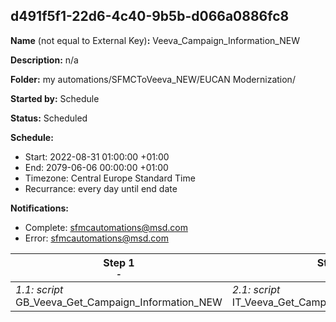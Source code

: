 ## d491f5f1-22d6-4c40-9b5b-d066a0886fc8

**Name** (not equal to External Key)**:** Veeva_Campaign_Information_NEW

**Description:** n/a

**Folder:** my automations/SFMCToVeeva_NEW/EUCAN Modernization/

**Started by:** Schedule

**Status:** Scheduled

**Schedule:**

* Start: 2022-08-31 01:00:00 +01:00
* End: 2079-06-06 00:00:00 +01:00
* Timezone: Central Europe Standard Time
* Recurrance: every day until end date

**Notifications:**

* Complete: sfmcautomations@msd.com
* Error: sfmcautomations@msd.com

| Step 1<br>_<small>-</small>_ | Step 2<br>_<small>-</small>_ | Step 3<br>_<small>-</small>_ | Step 4<br>_<small>-</small>_ | Step 5<br>_<small>-</small>_ |
| --- | --- | --- | --- | --- |
| _1.1: script_<br>GB_Veeva_Get_Campaign_Information_NEW | _2.1: script_<br>IT_Veeva_Get_Campaign_Information_NEW | _3.1: script_<br>FR_Veeva_Get_Campaign_Information_NEW | _4.1: script_<br>ES_Veeva_Get_Campaign_Information_NEW | _5.1: script_<br>DE_Veeva_Get_Campaign_Information_NEW |

